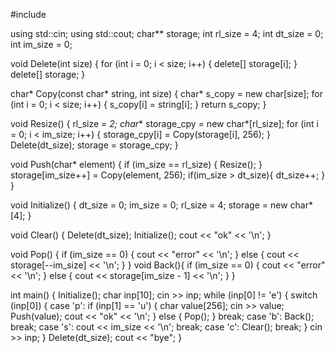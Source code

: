 #include <iostream>

using std::cin;
using std::cout;
char** storage;
int rl_size = 4;
int dt_size = 0;
int im_size = 0;

void Delete(int size) {
  for (int i = 0; i < size; i++) {
    delete[] storage[i];
  }
  delete[] storage;
}

char* Copy(const char* string, int size) {
  char* s_copy = new char[size];
  for (int i = 0; i < size; i++) {
    s_copy[i] = string[i];
  }
  return s_copy;
}

void Resize() {
  rl_size *= 2;
  char** storage_cpy = new char*[rl_size];
  for (int i = 0; i < im_size; i++) {
    storage_cpy[i] = Copy(storage[i], 256);
  }
  Delete(dt_size);
  storage = storage_cpy;
}

void Push(char* element) {
  if (im_size == rl_size) {
    Resize();
  }
  storage[im_size++] = Copy(element, 256);
  if(im_size > dt_size){
    dt_size++;
  }
}

void Initialize() {
  dt_size = 0;
  im_size = 0;
  rl_size = 4;
  storage = new char*[4];
}

void Clear() {
  Delete(dt_size);
  Initialize();
  cout << "ok" << '\n';
}

void Pop() {
  if (im_size == 0) {
    cout << "error" << '\n';
  } else {
    cout << storage[--im_size] << '\n';
  }
}
void Back(){
  if (im_size == 0) {
    cout << "error" << '\n';
  } else {
    cout << storage[im_size - 1] << '\n';
  }
}

int main() {
  Initialize();
  char inp[10];
  cin >> inp;
  while (inp[0] != 'e') {
    switch (inp[0]) {
      case 'p':
        if (inp[1] == 'u') {
          char value[256];
          cin >> value;
          Push(value);
          cout << "ok" << '\n';
        } else {
          Pop();
        }
        break;
      case 'b':
        Back();
        break;
      case 's':
        cout << im_size << '\n';
        break;
      case 'c':
        Clear();
        break;
    }
    cin >> inp;
  }
  Delete(dt_size);
  cout << "bye";
}
